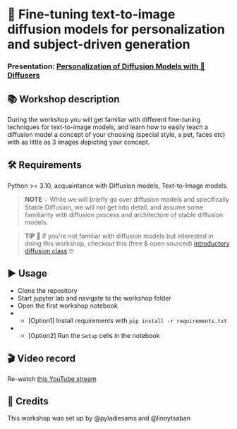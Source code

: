 
# 🎨 Fine-tuning text-to-image diffusion models for personalization and subject-driven generation
### Presentation: [Personalization of Diffusion Models with 🧨Diffusers](https://docs.google.com/presentation/d/1m-ZaXuB0dDcg77EUaS6cnDaYED89JYviYv-fYRvu8yU/edit?usp=sharing)

## 📚 Workshop description
During the workshop you will get familiar with different fine-tuning techniques for text-to-image models, and learn how to easily teach a diffusion model a concept of your choosing  (special style, a pet, faces etc) with as little as 3 images depicting your concept. 

## 🛠️ Requirements
Python >= 3.10, acquaintance with Diffusion models, Text-to-Image models. 
> **NOTE** 💡 While we will briefly go over diffusion models and 
specifically Stable Diffusion, we will not get into detail, and assume some familiarity with diffusion process and architecture of stable diffusion models.

> **TIP** 💌 If you're not familiar with diffusion models but interested in doing this workshop, checkout this (free & open sourced) [introductory diffusion class](https://github.com/huggingface/diffusion-models-class) 🤓

## ▶️ Usage
* Clone the repository
* Start jupyter lab and navigate to the workshop folder
* Open the first workshop notebook
* * [Option1] Install requirements with `pip install -r requirements.txt`
* * [Option2] Run the `Setup` cells in the notebook 

## 🎬 Video record
Re-watch [this YouTube stream](https://www.youtube.com/live/f9FWJ9UjZ-U)

## 🤝 Credits
This workshop was set up by @pyladiesams and @linoytsaban
